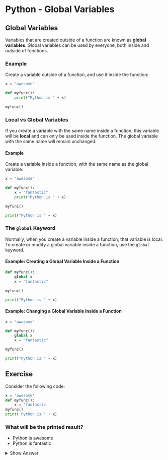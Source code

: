 # Python - Global Variables

## Global Variables

Variables that are created outside of a function are known as **global variables**. Global variables can be used by everyone, both inside and outside of functions.

### Example

Create a variable outside of a function, and use it inside the function:

```python
x = "awesome"

def myfunc():
    print("Python is " + x)

myfunc()
```

### Local vs Global Variables

If you create a variable with the same name inside a function, this variable will be **local** and can only be used inside the function. The global variable with the same name will remain unchanged.

#### Example

Create a variable inside a function, with the same name as the global variable:

```python
x = "awesome"

def myfunc():
    x = "fantastic"
    print("Python is " + x)

myfunc()

print("Python is " + x)
```

### The `global` Keyword

Normally, when you create a variable inside a function, that variable is local. To create or modify a global variable inside a function, use the `global` keyword.

#### Example: Creating a Global Variable Inside a Function

```python
def myfunc():
    global x
    x = "fantastic"

myfunc()

print("Python is " + x)
```

#### Example: Changing a Global Variable Inside a Function

```python
x = "awesome"

def myfunc():
    global x
    x = "fantastic"

myfunc()

print("Python is " + x)
```

## Exercise

Consider the following code:

```python
x = 'awesome'
def myfunc():
    x = 'fantastic'
myfunc()
print('Python is ' + x)
```

### What will be the printed result?

- Python is awesome
- Python is fantastic

<details>
<summary>Show Answer</summary>

**Python is awesome**

</details>
